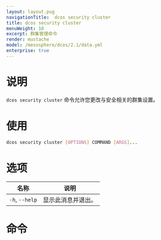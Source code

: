 ```yaml
---
layout: layout.pug
navigationTitle:  dcos security cluster
title: dcos security cluster
menuWeight: 10
excerpt: 群集管理命令
render: mustache
model: /mesosphere/dcos/2.1/data.yml
enterprise: true
---
```


# 说明

`dcos security cluster` 命令允许您更改与安全相关的群集设置。

# 使用

```bash
dcos security cluster [OPTIONS] COMMAND [ARGS]...
```

# 选项

| 名称 | 说明 |
|---------|-------------|
|  `-h`, `--help` |                显示此消息并退出。|

# 命令

